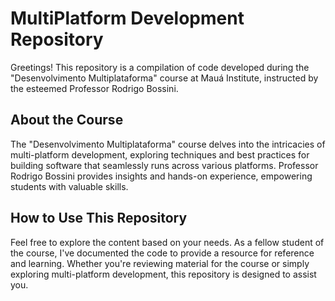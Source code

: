# MultiPlatform Development Repository

Greetings! This repository is a compilation of code developed during the "Desenvolvimento Multiplataforma" course at Mauá Institute, instructed by the esteemed Professor Rodrigo Bossini.

## About the Course

The "Desenvolvimento Multiplataforma" course delves into the intricacies of multi-platform development, exploring techniques and best practices for building software that seamlessly runs across various platforms. Professor Rodrigo Bossini provides insights and hands-on experience, empowering students with valuable skills.

## How to Use This Repository

Feel free to explore the content based on your needs. As a fellow student of the course, I've documented the code to provide a resource for reference and learning. Whether you're reviewing material for the course or simply exploring multi-platform development, this repository is designed to assist you.


